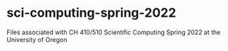 # sci-computing-spring-2022

Files associated with CH 410/510 Scientific Computing Spring 2022 at the University of Oregon
